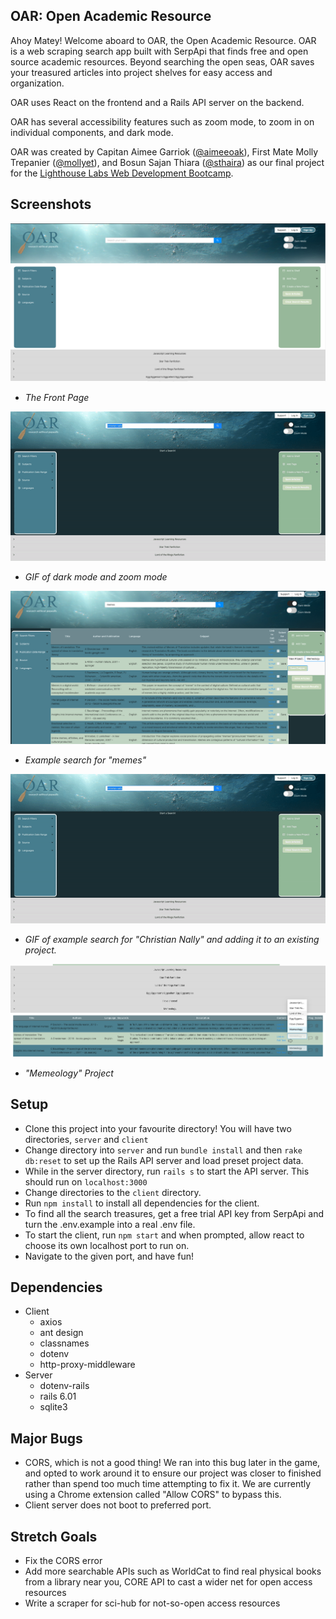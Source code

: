 
## OAR: Open Academic Resource 
Ahoy Matey! Welcome aboard to OAR, the Open Academic Resource. OAR is a web scraping search app built with SerpApi that finds free and open source academic resources. Beyond searching the open seas, OAR saves your treasured articles into project shelves for easy access and organization. 

OAR uses React on the frontend and a Rails API server on the backend. 

OAR has several accessibility features such as zoom mode, to zoom in on individual components, and dark mode. 

OAR was created by Capitan Aimee Garriok ([@aimeeoak](https://github.com/aimeeoak)), First Mate Molly Trepanier ([@mollyet](https://github.com/mollyet/)), and Bosun Sajan Thiara ([@sthaira](https://github.com/SThiara)) as our final project for the [Lighthouse Labs Web Development Bootcamp](https://www.lighthouselabs.ca/). 
## Screenshots

![The Front Page](https://github.com/SThiara/fresh-OAR/blob/8531f6ad78e729fd0086f5022caf6d921b3734aa/docs/oar-front-page.png)
- *The Front Page*

![GIF of dark mode and zoom mode](https://github.com/SThiara/fresh-OAR/blob/8531f6ad78e729fd0086f5022caf6d921b3734aa/docs/oar-search-gif.gif)
 - *GIF of dark mode and zoom mode*

![Example search for "memes"](https://github.com/SThiara/fresh-OAR/blob/8531f6ad78e729fd0086f5022caf6d921b3734aa/docs/oar-meme-search.png)
- *Example search for "memes"*

![GIF of example search for "Christian Nally" and adding it to an existing project.](https://github.com/SThiara/fresh-OAR/blob/8531f6ad78e729fd0086f5022caf6d921b3734aa/docs/oar-search-gif.gif)
- *GIF of example search for "Christian Nally" and adding it to an existing project.*

!["Memeology" Project](https://github.com/SThiara/fresh-OAR/blob/8531f6ad78e729fd0086f5022caf6d921b3734aa/docs/oar-memeology-project.png)
- *"Memeology" Project*


## Setup

- Clone this project into your favourite directory! You will have two directories, `server` and `client`
- Change directory into `server` and run `bundle install` and then `rake db:reset` to set up the Rails API server and load preset project data. 
- While in the server directory, run `rails s` to start the API server. This should run on `localhost:3000`
- Change directories to the `client` directory. 
- Run `npm install` to install all dependencies for the client. 
- To find all the search treasures, get a free trial API key from SerpApi and turn the .env.example into a real .env file. 
- To start the client, run `npm start` and when prompted, allow react to choose its own localhost port to run on. 
- Navigate to the given port, and have fun! 

## Dependencies 
- Client 
  - axios
  - ant design 
  - classnames
  - dotenv
  - http-proxy-middleware
- Server
  - dotenv-rails
  - rails 6.01
  - sqlite3
## Major Bugs
- CORS, which is not a good thing! We ran into this bug later in the game, and opted to work around it to ensure our project was closer to finished rather than spend too much time attempting to fix it. We are currently using a Chrome extension called "Allow CORS" to bypass this. 
- Client server does not boot to preferred port. 
## Stretch Goals
- Fix the CORS error
- Add more searchable APIs such as WorldCat to find real physical books from a library near you, CORE API to cast a wider net for open access resources
- Write a scraper for sci-hub for not-so-open access resources 
